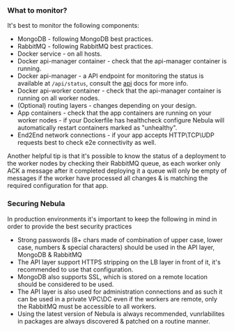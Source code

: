 ### What to monitor?

It's best to monitor the following components:

* MongoDB - following MongoDB best practices.
* RabbitMQ - following RabbitMQ best practices.
* Docker service - on all hosts.
* Docker api-manager container - check that the api-manager container is running.
* Docker api-manager - a API endpoint for monitoring the status is available at `/api/status`, consult the [api](https://github.com/naorlivne/docs/blob/master/docs/api.md) docs for more info.
* Docker api-worker container - check that the api-manager container is running on all worker nodes.
* (Optional) routing layers - changes depending on your design.
* App containers - check that the app containers are running on your worker nodes - if your Dockerfile has healthcheck configure Nebula will automatically restart containers marked as "unhealthy".
* End2End network connections - if your app accepts HTTP\TCP\UDP requests best to check e2e connectivity as well.

Another helpful tip is that it's possible to know the status of a deployment to the worker nodes by checking their RabbitMQ queue, as each worker only ACK a message after it completed deploying it a queue will only be empty of messages if the worker have processed all changes & is matching the required configuration for that app.

### Securing Nebula

In production environments it's important to keep the following in mind in order to provide the best security practices 

* Strong passwords (8+ chars made of combination of upper case, lower case, numbers & special characters) should be used in the API layer, MongoDB & RabbitMQ
* The API layer support HTTPS stripping on the LB layer in front of it, it's recommended to use that configuration.
* MongoDB also supports SSL, which is stored on a remote location should be considered to be used.
* The API layer is also used for administration connections and as such it can be used in a private VPC\DC even if the workers are remote, only the RabbitMQ must be accessible to all workers.
* Using the latest version of Nebula is always recommended, vunrlabilites in packages are always discovered & patched on a routine manner.